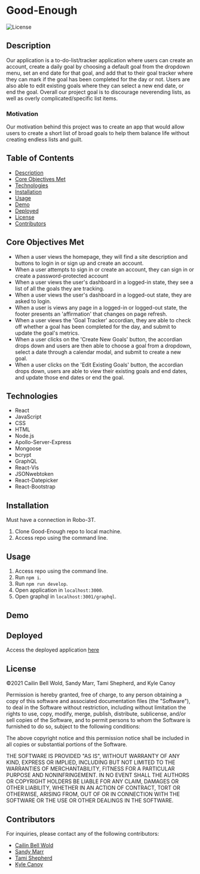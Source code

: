 # Good-Enough

![License](https://img.shields.io/badge/License-MIT-yellow.svg)

## Description

Our application is a to-do-list/tracker application where users can create an account, create a daily goal by choosing a default goal from the dropdown menu, set an end date for that goal, and add that to their goal tracker where they can mark if the goal has been completed for the day or not. Users are also able to edit existing goals where they can select a new end date, or end the goal. Overall our project goal is to discourage neverending lists, as well as overly complicated/specific list items.

### Motivation

Our motivation behind this project was to create an app that would allow users to create a short list of broad goals to help them balance life without creating endless lists and guilt.

## Table of Contents

- [Description](#description)
- [Core Objectives Met](#coreobjectivesmet)
- [Technologies](#technologies)
- [Installation](#installation)
- [Usage](#usage)
- [Demo](#demo)
- [Deployed](#deployed)
- [License](#license)
- [Contributors](#contributors)

## Core Objectives Met

- When a user views the homepage, they will find a site description and buttons to login in or sign up and create an account.
- When a user attempts to sign in or create an account, they can sign in or create a password-protected account
- When a user views the user's dashboard in a logged-in state, they see a list of all the goals they are tracking.
- When a user views the user's dashboard in a logged-out state, they are asked to login.
- When a user is views any page in a logged-in or logged-out state, the footer presents an 'affirmation' that changes on page refresh.
- When a user views the 'Goal Tracker' accordian, they are able to check off whether a goal has been completed for the day, and submit to update the goal's metrics.
- When a user clicks on the 'Create New Goals' button, the accordian drops down and users are then able to choose a goal from a dropdown, select a date through a calendar modal, and submit to create a new goal.
- When a user clicks on the 'Edit Existing Goals' button, the accordian drops down, users are able to view their existing goals and end dates, and update those end dates or end the goal.

## Technologies

- React
- JavaScript
- CSS
- HTML
- Node.js
- Apollo-Server-Express
- Mongoose
- bcrypt
- GraphQL
- React-Vis
- JSONwebtoken
- React-Datepicker
- React-Bootstrap

## Installation

Must have a connection in Robo-3T.

1. Clone Good-Enough repo to local machine.
2. Access repo using the command line.

## Usage

1. Access repo using the command line.
2. Run `npm i`.
3. Run `npm run develop`.
4. Open application in `localhost:3000`.
5. Open graphql in `localhost:3001/graphql`.

## Demo

## Deployed

Access the deployed application [here](https://good-enuff.herokuapp.com/dashboard)

## License

©2021 Cailin Bell Wold, Sandy Marr, Tami Shepherd, and Kyle Canoy

Permission is hereby granted, free of charge, to any person obtaining a copy of this software and associated documentation files (the "Software"), to deal in the Software without restriction, including without limitation the rights to use, copy, modify, merge, publish, distribute, sublicense, and/or sell copies of the Software, and to permit persons to whom the Software is furnished to do so, subject to the following conditions:

The above copyright notice and this permission notice shall be included in all copies or substantial portions of the Software.

THE SOFTWARE IS PROVIDED "AS IS", WITHOUT WARRANTY OF ANY KIND, EXPRESS OR IMPLIED, INCLUDING BUT NOT LIMITED TO THE WARRANTIES OF MERCHANTABILITY, FITNESS FOR A PARTICULAR PURPOSE AND NONINFRINGEMENT. IN NO EVENT SHALL THE AUTHORS OR COPYRIGHT HOLDERS BE LIABLE FOR ANY CLAIM, DAMAGES OR OTHER LIABILITY, WHETHER IN AN ACTION OF CONTRACT, TORT OR OTHERWISE, ARISING FROM, OUT OF OR IN CONNECTION WITH THE SOFTWARE OR THE USE OR OTHER DEALINGS IN THE SOFTWARE.

## Contributors

For inquiries, please contact any of the following contributors:

- [Cailin Bell Wold](https://github.com/CailinBellWold)
- [Sandy Marr](https://github.com/sandra-marr)
- [Tami Shepherd](https://github.com/Fett-Boba)
- [Kyle Canoy](https://github.com/jkcanoy)

